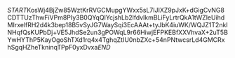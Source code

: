 $START$KosWj4BjZw85WztKrRVGCMupgYWxx5sL7lJIXZ9pJxK+dGigCvNG8CDTTUzThwFiVPm8PIy3B0QYqQIYcjshLb2lfdvlkmBLiFyLrtrQkA1tWZleUihdMIrxelfRH2d4k3bep18B5vSyJG7WaySqi3EcAAAt+tyJbK4iuWK/WQJZ1T2nkINHqfQsKUPbDj+VE5JhdSe2un3gPOWqL9r66HiwjEFPKEBfXXVhvaX+2uT5BYwHYThP5KayOgoShTXd1rq4x4TghqZtIU0nbZXc+54nPNtwcsrLd4GMCRxhSgqHZheTkninqTPpF0yxDvxa$END$